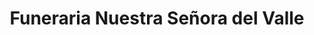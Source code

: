 ---
title: "Funeraria Nuestra Señora del Valle"
url: /el-tigre/funeraria-nuestra-senora-del-valle/
shop: Bestattungen
---